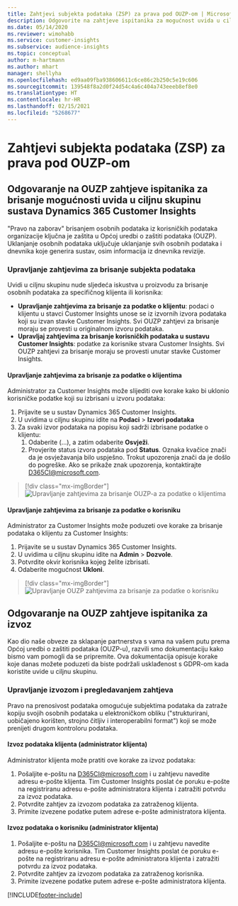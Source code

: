 ```yaml
---
title: Zahtjevi subjekta podataka (ZSP) za prava pod OUZP-om | Microsoft Docs
description: Odgovorite na zahtjeve ispitanika za mogućnost uvida u ciljnu skupinu sustava Dynamics 365 Customer Insights.
ms.date: 05/14/2020
ms.reviewer: wimohabb
ms.service: customer-insights
ms.subservice: audience-insights
ms.topic: conceptual
author: m-hartmann
ms.author: mhart
manager: shellyha
ms.openlocfilehash: ed9aa09fba938606611c6ce86c2b250c5e19c606
ms.sourcegitcommit: 139548f8a2d0f24d54c4a6c404a743eeeb8ef8e0
ms.translationtype: HT
ms.contentlocale: hr-HR
ms.lasthandoff: 02/15/2021
ms.locfileid: "5268677"
---
```

# <a name="data-subject-rights-dsr-requests-under-gdpr"></a>Zahtjevi subjekta podataka (ZSP) za prava pod OUZP-om

## <a name="responding-to-gdpr-data-subject-delete-requests-for-dynamics-365-customer-insights-audience-insights-capability"></a>Odgovaranje na OUZP zahtjeve ispitanika za brisanje mogućnosti uvida u ciljnu skupinu sustava Dynamics 365 Customer Insights

"Pravo na zaborav" brisanjem osobnih podataka iz korisničkih podataka organizacije ključna je zaštita u Općoj uredbi o zaštiti podataka (OUZP). Uklanjanje osobnih podataka uključuje uklanjanje svih osobnih podataka i dnevnika koje generira sustav, osim informacija iz dnevnika revizije.

### <a name="manage-data-subject-delete-requests"></a>Upravljanje zahtjevima za brisanje subjekta podataka

Uvidi u ciljnu skupinu nude sljedeća iskustva u proizvodu za brisanje osobnih podataka za specifičnog klijenta ili korisnika:

- **Upravljanje zahtjevima za brisanje za podatke o klijentu**: podaci o klijentu u stavci Customer Insights unose se iz izvornih izvora podataka koji su izvan stavke Customer Insights. Svi OUZP zahtjevi za brisanje moraju se provesti u originalnom izvoru podataka.
- **Upravljaj zahtjevima za brisanje korisničkih podataka u sustavu Customer Insights**: podatke za korisnike stvara Customer Insights. Svi OUZP zahtjevi za brisanje moraju se provesti unutar stavke Customer Insights.

#### <a name="manage-delete-requests-for-customer-data"></a>Upravljanje zahtjevima za brisanje za podatke o klijentima

Administrator za Customer Insights može slijediti ove korake kako bi uklonio korisničke podatke koji su izbrisani u izvoru podataka:

1. Prijavite se u sustav Dynamics 365 Customer Insights.
2. U uvidima u ciljnu skupinu idite na **Podaci** > **Izvori podataka**
3. Za svaki izvor podataka na popisu koji sadrži izbrisane podatke o klijentu:
   1. Odaberite (...), a zatim odaberite **Osvježi**.
   2. Provjerite status izvora podataka pod **Status**. Oznaka kvačice znači da je osvježavanja bilo uspješno. Trokut upozorenja znači da je došlo do pogreške. Ako se prikaže znak upozorenja, kontaktirajte D365CI@microsoft.com.

> [!div class="mx-imgBorder"]
> ![Upravljanje zahtjevima za brisanje OUZP-a za podatke o klijentima](media/gdpr-data-sources.png "Upravljanje zahtjevima za brisanje OUZP-a za podatke o klijentima")

#### <a name="manage-delete-requests-for-user-data"></a>Upravljanje zahtjevima za brisanje za podatke o korisniku

Administrator za Customer Insights može poduzeti ove korake za brisanje podataka o klijentu za Customer Insights:

1. Prijavite se u sustav Dynamics 365 Customer Insights.
2. U uvidima u ciljnu skupinu idite na **Admin** > **Dozvole**.
3. Potvrdite okvir korisnika kojeg želite izbrisati.
4. Odaberite mogućnost **Ukloni**.

> [!div class="mx-imgBorder"]
> ![Upravljanje OUZP zahtjevima za brisanje za podatke o korisniku](media/gdpr-permissions.png "Upravljanje OUZP zahtjevima za brisanje za podatke o korisniku")

## <a name="responding-to-gdpr-data-subject-export-requests"></a>Odgovaranje na OUZP zahtjeve ispitanika za izvoz

Kao dio naše obveze za sklapanje partnerstva s vama na vašem putu prema Općoj uredbi o zaštiti podataka (OUZP-u), razvili smo dokumentaciju kako bismo vam pomogli da se pripremite. Ova dokumentacija opisuje korake koje danas možete poduzeti da biste podržali usklađenost s GDPR-om kada koristite uvide u ciljnu skupinu.

### <a name="manage-export-and-view-requests"></a>Upravljanje izvozom i pregledavanjem zahtjeva

Pravo na prenosivost podataka omogućuje subjektima podataka da zatraže kopiju svojih osobnih podataka u elektroničkom obliku ("strukturirani, uobičajeno korišten, strojno čitljiv i interoperabilni format") koji se može prenijeti drugom kontroloru podataka.

#### <a name="export-customer-data-tenant-admin"></a>Izvoz podataka klijenta (administrator klijenta)

Administrator klijenta može pratiti ove korake za izvoz podataka:

1. Pošaljite e-poštu na D365CI@microsoft.com i u zahtjevu navedite adresu e-pošte klijenta. Tim Customer Insights poslat će poruku e-pošte na registriranu adresu e-pošte administratora klijenta i zatražiti potvrdu za izvoz podataka.
2. Potvrdite zahtjev za izvozom podataka za zatraženog klijenta.
3. Primite izvezene podatke putem adrese e-pošte administratora klijenta.

#### <a name="export-user-data-tenant-admin"></a>Izvoz podataka o korisniku (administrator klijenta)

1. Pošaljite e-poštu na D365CI@microsoft.com i u zahtjevu navedite adresu e-pošte korisnika. Tim Customer Insights poslat će poruku e-pošte na registriranu adresu e-pošte administratora klijenta i zatražiti potvrdu za izvoz podataka.
2. Potvrdite zahtjev za izvozom podataka za zatraženog korisnika.
3. Primite izvezene podatke putem adrese e-pošte administratora klijenta.


[!INCLUDE[footer-include](../includes/footer-banner.md)]